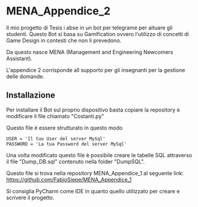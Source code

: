 
# MENA_Appendice_2

Il mio progetto di Tesis i abse in un bot per telegrame per aituare gli studenti.
Questo Bot si basa su Gamification ovvero l'utilizzo di concetti di Game Design in contesti che non li prevedono.

Da questo nasce MENA (Management and Engineering Newcomers Assistant).

L'appendice 2 corrisponde all supporto per gli insegnanti per la gestione delle domande.




## Installazione
Per installare il Bot sul proprio dispositivo basta copiare la repository e modificare il file chiamato
"Costanti.py"

Questo file è essere strutturato in questo modo

```
USER = 'Il tuo User del server MySql'
PASSWORD = 'La tua Password del server MySql'
```

Una volta modificato questo file è possibile creare le tabelle SQL attraverso il file "Dump_DB.sql" contenuto nella 
folder "DumpSQL".

Questo file si trova nella repository MENA_Appendice_1 al seguente link: https://github.com/FabioSiepe/MENA_Appendice_1

Si consiglia PyCharm come IDE in quanto quello utilizzato per creare e scrivere il progetto.